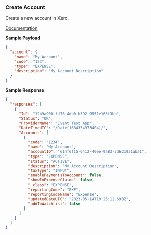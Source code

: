 ### Create Account

Create a new account in Xero.

[Documentation](https://xeroapi.github.io/xero-node/accounting/index.html#api-Accounting-createAccount)

**Sample Payload**

```json
{
  "account": {
    "name": "My Account",
    "code": "123",
    "type": "EXPENSE",
    "description": "My Account Description"
  }
}
```

**Sample Response**

```json
{
  "responses": [
    {
      "Id": "12b9a900-fd76-4db0-b392-9551e165f3bb",
      "Status": "OK",
      "ProviderName": "Event Test App",
      "DateTimeUTC": "/Date(1684354973404)/",
      "Accounts": [
        {
          "code": "1234",
          "name": "My Account",
          "accountID": "614f6f15-6412-40ee-9a83-3d6219a1aba1",
          "type": "EXPENSE",
          "status": "ACTIVE",
          "description": "My Account Description",
          "taxType": "INPUT",
          "enablePaymentsToAccount": false,
          "showInExpenseClaims": false,
          "_class": "EXPENSE",
          "reportingCode": "EXP",
          "reportingCodeName": "Expense",
          "updatedDateUTC": "2023-05-14T10:25:12.693Z",
          "addToWatchlist": false
        }
      ]
    }
  ]
}
```
